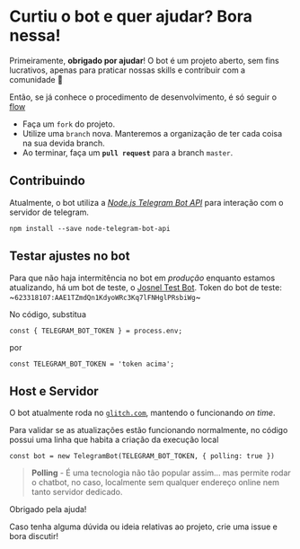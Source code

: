 # Curtiu o bot e quer ajudar? Bora nessa!

Primeiramente, **obrigado por ajudar**! O bot é um projeto aberto, sem fins lucrativos, apenas para praticar nossas skills e contribuir com a comunidade :facepunch:

Então, se já conhece o procedimento de desenvolvimento, é só seguir o [flow](https://guides.github.com/introduction/flow/)

* Faça um `fork` do projeto.
* Utilize uma `branch` nova. Manteremos a organização de ter cada coisa na sua devida branch.
* Ao terminar, faça um **`pull request`** para a branch `master`.

## Contribuindo

Atualmente, o bot utiliza a [_Node.js Telegram Bot API_](https://github.com/yagop/node-telegram-bot-api) para interação com o servidor de telegram.

``
npm install --save node-telegram-bot-api
``

## Testar ajustes no bot

Para que não haja intermitência no bot em _produção_ enquanto estamos atualizando, há um bot de teste, o [Josnel Test Bot](t.me/JosnelTestBot).
Token do bot de teste: ~`623318107:AAE1TZmdQn1KdyoWRc3Kq7lFNHglPRsbiWg`~

No código, substitua

``
const { TELEGRAM_BOT_TOKEN } = process.env;
``

por

``
const TELEGRAM_BOT_TOKEN = 'token acima';
``

## Host e Servidor

O bot atualmente roda no [`glitch.com`](https://glitch.com/edit/#!/wonderful-rail?path=README.md:1:0), mantendo o funcionando _on time_.

Para validar se as atualizações estão funcionando normalmente, no código possui uma linha que habita a criação da execução local

``
const bot = new TelegramBot(TELEGRAM_BOT_TOKEN, { polling: true })
``

>**Polling** - É uma tecnologia não tão popular assim... mas permite rodar o chatbot, no caso, localmente sem qualquer endereço online nem tanto servidor dedicado.


Obrigado pela ajuda!

Caso tenha alguma dúvida ou ideia relativas ao projeto, crie uma issue e bora discutir!

